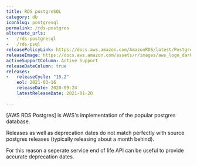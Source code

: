 ```yaml
---
title: RDS postgreSQL
category: db
iconSlug: postgresql
permalink: /rds-postgres
alternate_urls:
-   /rds-postgresql
-   /rds-psql
releasePolicyLink: https://docs.aws.amazon.com/AmazonRDS/latest/PostgreSQLReleaseNotes/postgresql-release-calendar.html
releaseImage: https://docs.aws.amazon.com/assets/r/images/aws_logo_dark.png
activeSupportColumn: Active Support
releaseDateColumn: true
releases:
-   releaseCycle: "15.2"
    eol: 2021-03-16
    releaseDate: 2020-09-24
    latestReleaseDate: 2021-01-20

---
```


[AWS RDS Postgres] is AWS's implementation of the popular postgres database.

Releases as well as deprecation dates do not match perfectly with source postgres releases (typically releasing about a month behind).

For this reason a seperate service end of life API can be useful to provide accurate deprecation dates.
